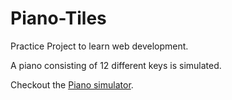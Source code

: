 # Piano-Tiles
 Practice Project to learn web development. 
 
 A piano consisting of 12 different keys is simulated.
 
 
 Checkout the <a href="https://poverty149.github.io/Piano-Tiles/">Piano simulator</a>.
